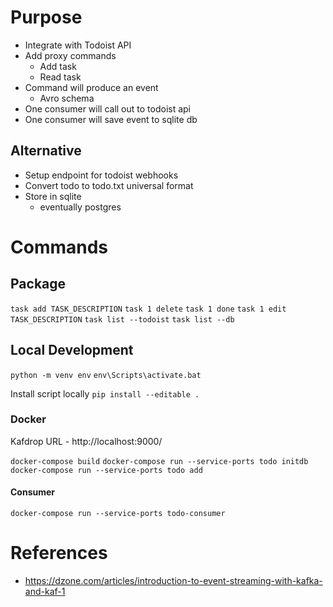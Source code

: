 # Purpose

- Integrate with Todoist API
- Add proxy commands
  - Add task
  - Read task
- Command will produce an event
  - Avro schema
- One consumer will call out to todoist api
- One consumer will save event to sqlite db

## Alternative
- Setup endpoint for todoist webhooks
- Convert todo to todo.txt universal format
- Store in sqlite
   - eventually postgres

# Commands

## Package
`task add TASK_DESCRIPTION`
`task 1 delete`
`task 1 done`
`task 1 edit TASK_DESCRIPTION`
`task list --todoist`
`task list --db`

## Local Development
`python -m venv env`
`env\Scripts\activate.bat`

Install script locally
`pip install --editable .`

### Docker
Kafdrop URL - http://localhost:9000/

`docker-compose build`
`docker-compose run --service-ports todo initdb`
`docker-compose run --service-ports todo add`
#### Consumer
`docker-compose run --service-ports todo-consumer`





# References
- https://dzone.com/articles/introduction-to-event-streaming-with-kafka-and-kaf-1
